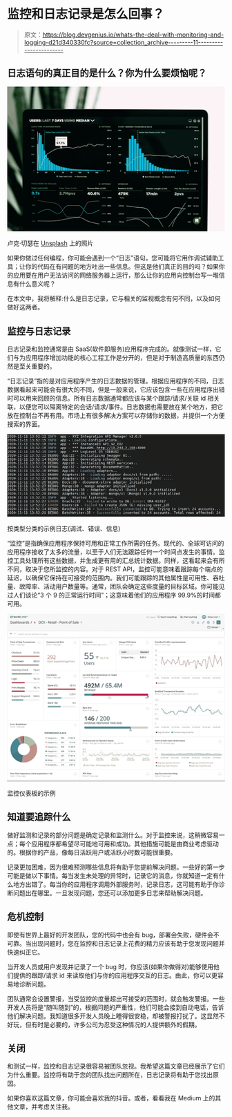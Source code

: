 # 监控和日志记录是怎么回事？

> 原文：<https://blog.devgenius.io/whats-the-deal-with-monitoring-and-logging-d21d340330fc?source=collection_archive---------11----------------------->

## 日志语句的真正目的是什么？你为什么要烦恼呢？

![](img/ebbc00d20ff1ffbf1747deabaa08654c.png)

卢克·切瑟在 [Unsplash](https://unsplash.com?utm_source=medium&utm_medium=referral) 上的照片

如果你做过任何编程，你可能会遇到一个“日志”语句。您可能将它用作调试辅助工具；让你的代码在有问题的地方吐出一些信息。但这是他们真正的目的吗？如果你的应用要在用户无法访问的网络服务器上运行，那么让你的应用向控制台写一堆信息有什么意义呢？

在本文中，我将解释:什么是日志记录，它与相关的监视概念有何不同，以及如何做好这两者。

## 监控与日志记录

日志记录和监控通常是由 SaaS(软件即服务)应用程序完成的。就像测试一样，它们与为应用程序增加功能的核心工程工作是分开的，但是对于制造高质量的东西仍然是至关重要的。

“日志记录”指的是对应用程序产生的日志数据的管理。根据应用程序的不同，日志数据看起来可能会有很大的不同，但是一般来说，它应该包含一些在应用程序出错时可以用来回顾的信息。所有日志数据通常都应该与某个跟踪/请求/关联 id 相关联，以便您可以隔离特定的会话/请求/事件。日志数据也需要放在某个地方，把它放在控制台不再有用。市场上有很多解决方案可以存储你的数据，并提供一个方便搜索的界面。

![](img/8b21533e0deee8240cf16c557a73db48.png)

按类型分类的示例日志(调试、错误、信息)

“监控”是指确保应用程序保持可用和正常工作所需的任务。现代的、全球可访问的应用程序接收了太多的流量，以至于人们无法跟踪任何一个时间点发生的事情。监控工具处理所有这些数据，并生成更有用的汇总统计数据。同样，这看起来会有所不同，取决于您所监控的内容。对于 REST API，监控可能意味着跟踪每个端点的延迟，以确保它保持在可接受的范围内。我们可能跟踪的其他属性是可用性、吞吐量、故障率、活动用户数量等。通常，团队会确定这些度量的目标区域。你可能见过人们谈论“3 个 9 的正常运行时间”；这意味着他们的应用程序 99.9%的时间都可用。

![](img/cfa10e95bd7aeb909a67881abbfdeecf.png)

监控仪表板的示例

## 知道要追踪什么

做好监测和记录的部分问题是确定记录和监测什么。对于监控来说，这稍微容易一点；每个应用程序都希望尽可能地可用和成功。其他措施可能是由商业考虑驱动的。根据你的产品，像每日活跃用户或活跃小时数可能很重要。

记录更加困难，因为很难预测哪些信息将有助于您提前解决问题。一些好的第一步可能是做以下事情。每当发生未处理的异常时，记录它的消息，你就知道一定有什么地方出错了。每当你的应用程序调用外部服务时，记录日志，这可能有助于你诊断问题出在哪里。一旦发现问题，您还可以添加更多日志来帮助解决问题。

## 危机控制

即使有世界上最好的开发团队，您的代码中也会有 bug，部署会失败，硬件会不可靠。当出现问题时，您在监控和日志记录上花费的精力应该有助于您发现问题并快速纠正它。

当开发人员或用户发现并记录了一个 bug 时，你应该(如果你做得对)能够使用他们提供的跟踪/请求 id 来读取他们与你的应用程序交互的日志。由此，你可以更容易地诊断问题。

团队通常会设置警报，当受监控的度量超出可接受的范围时，就会触发警报。一些开发人员将是“随叫随到”的，根据问题的严重性，他们可能会接到自动电话，告诉他们解决问题。我知道很多开发人员晚上睡得很安稳，却被警报打扰了。这显然不好玩，但有时是必要的，许多公司为忍受这种情况的人提供额外的假期。

## 关闭

和测试一样，监控和日志记录很容易被团队忽视。我希望这篇文章已经展示了它们为什么重要。监控将有助于您的团队找出问题所在，日志记录将有助于您找出原因。

如果你喜欢这篇文章，你可能会喜欢我的抖音。或者，看看我在 Medium 上的其他文章，并考虑关注我。